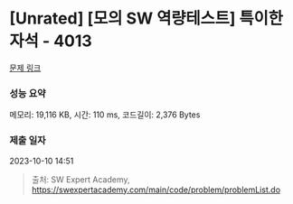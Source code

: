 # [Unrated] [모의 SW 역량테스트] 특이한 자석 - 4013 

[문제 링크](https://swexpertacademy.com/main/code/problem/problemDetail.do?contestProbId=AWIeV9sKkcoDFAVH) 

### 성능 요약

메모리: 19,116 KB, 시간: 110 ms, 코드길이: 2,376 Bytes

### 제출 일자

2023-10-10 14:51



> 출처: SW Expert Academy, https://swexpertacademy.com/main/code/problem/problemList.do